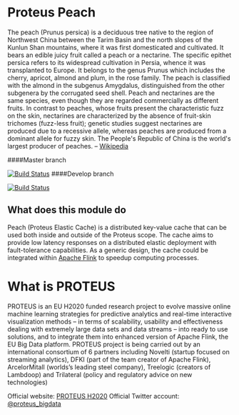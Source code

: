
# Proteus Peach
The peach (Prunus persica) is a deciduous tree native to the region of Northwest China between the Tarim Basin and the 
north slopes of the Kunlun Shan mountains, where it was first domesticated and cultivated. It bears an edible juicy 
fruit called a peach or a nectarine. The specific epithet persica refers to its widespread cultivation in Persia, whence
it was transplanted to Europe. It  belongs to the genus Prunus which includes the cherry, apricot, almond and plum, in 
the rose family. The peach is classified with the almond in the subgenus Amygdalus, distinguished from the other 
subgenera by the corrugated seed shell. Peach and nectarines are the same species, even though they are regarded 
commercially as different fruits. In contrast to peaches, whose fruits present the characteristic fuzz on the skin, 
nectarines are characterized by the absence of fruit-skin trichomes (fuzz-less fruit); genetic studies suggest 
nectarines are produced due to a recessive allele, whereas peaches are produced from a dominant allele for fuzzy skin. 
The People's Republic of China is the world's largest producer of peaches. – 
[Wikipedia](https://en.wikipedia.org/wiki/Peach)

####Master branch
 
[![Build Status](https://travis-ci.org/proteus-h2020/peach.svg?branch=master)](https://travis-ci.org/proteus-h2020/peach)
####Develop branch
 
[![Build Status](https://travis-ci.org/proteus-h2020/peach.svg?branch=develop)](https://travis-ci.org/proteus-h2020/peach)

## What does this module do

Peach (Proteus Elastic Cache) is a distributed key-value cache that can be used both inside and outside of the 
Proteus scope. The cache aims to provide low latency responses on a distributed elastic deployment with fault-tolerance 
capabilities. As a generic design, the cache could be integrated within [Apache Flink](https://flink.apache.org/) to 
speedup computing processes.


# What is PROTEUS
PROTEUS is an EU H2020 funded research project to evolve massive online machine learning strategies for predictive 
analytics and real-time interactive visualization methods – in terms of scalability, usability and effectiveness 
dealing with extremely large data sets and data streams – into ready to use solutions, and to integrate them into 
enhanced version of Apache Flink, the EU Big Data platform. PROTEUS project is being carried out by an international 
consortium of 6 partners including Novelti (startup focused on streaming analytics), DFKI (part of the team creator 
of Apache Flink), ArcelorMitall (worlds’s leading steel company), Treelogic (creators of Lambdoop) and 
Trilateral (policy and regulatory advice on new technologies)

Official website: [PROTEUS H2020](http://www.proteus-bigdata.com/) 
Official Twitter account: [@proteus_bigdata](https://twitter.com/proteus_bigdata)
